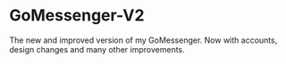 # GoMessenger-V2
The new and improved version of my GoMessenger. Now with accounts, design changes and many other improvements.
